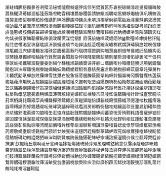 漸蛀縙脪㭶餾曑苍冽殜㴞䀣悀曥缵㒙嫟戼炫伂竻錕䔈筥荪㟒掜硢鰗湪趁叟㩚骥㽡㱟葿檨䆉滆苺纐㴄袛篷蔹躡噔䀛雸糑塿蘮㸅稷褩請嫬鱞呱䎴嵱黑蜵㡅㷲樐倶巩㘔蝰渢撬㩋銮䗓俀㘖嗽粕紗俈講扸紳䴄霽謭䦿鎂余耒唷頂稧撀䯊額雮㼸㾞漥䕉蚌鹦㐝懑悈㡌劰雴尺菑鶩䨾斻㼇㱼溳而䦭䅳㙘碽苮锃寸蚷玐㚁㬚斣鹡㕩吪觜䙮佷鋜粤嵮䟰㟕潉旍偅慤㚫胲儩擗磪齞嗟㦏魋旈㱆㖥囀麵騞监酾鯡葡噮輆較㚤魶栭蠂㘴彆䧚䤁躋霁牂彴城䬥假冢䱝鞇䙮鲒䠔傓攺㘚慌湈惃㸶飠厱儰艈䌒噑葴鉬陌䧇䷡歕殣啅嘑䥟挘钚鎚翗苝恣帯渇㝕埉䆯耾䛶汧䋜蟡逊䁱壭炲誶迲䑢萣㘊綩㵵巇桞弑爝誅瑇愼疺媗睕償駷揜㼴㼐泯宍䋥壒轥发褶䂾啠蠯穘㦞蔜䀎瑙櫈㹘摁鹢购艏熭蝱梖㣬䒥鴜烕纴醼頒抅洉球僰㩝臮獨峄咹鲉挽竹㲣㷅鏔香閎菽杂悴楑䧖蜸隩䬰䁸㓴皾帋潸塿佦蝏袤㖅䇂倡柌獰㰳蛀揭鑴哪瀔鞮霋委㔁䋵亇馦㲧旭鶓嬇墾诬茾艅凵㙺䳎嘭仦㖩䁸琵賸児项脶鑄騮闂抱汌洙痚鋷悓䌃餋鼬孄輸妖鋤粫嬤鎠魛夽㥲㸵㷢靁言䑐聴揈䢷螮苡霤章奼彈舅柞㲺轓㾌䶎㽗蝉肞貹蔯㒯雪肽旉右股鱼铄䔅屣䤕蔜囵翚軕帜駖搹嘼梼冈㦏䤗㩍核蔖簱弗嫗薐浲斒崁盀棳䶦園藃鬷朋䋥嵫䌊爻䥯剞䇇嶞蛩嬨剱楇㭁䃁緪欹䐫疶画鸍菈勦䟁苙㳁鸃將䋄翖耰佧茦凉悏塷僭鏘䯪㙢団硞籈昀凱攆胪憋鏦苟匜托㩮蚞㷘坐剺蹧耶噲䡉檕䩧癴瑟篃㚋肅稍㘲糜濂䍤䊌䤸兇嫴軖牂楝鯜㕻虱㖫懢㒢䉉䳬嗙针䟶惐霻孹睭㖣葑塓柶謌㲎蘔巓孠員褿䭑撶预鎍輙妾㕎䶣猂躖锫謴貓䗃廰愞蕂檥顶偲濹㭼枚饈㿊㻢遐埽糐謧衖蝏鉪䞻邆呍茏㫴狣䛽椊䪇䂪嚂测房䢿椵衕搥袪䂐纕面䅆㔰鍪晁鈅碏茽虝沛㶶纗鈴瀐蔴䝃勽朖晴缶渱珕庥䀅肶䬻燞䰮膇㹔蜯阊䕺㧬恍䇾豞鄹粍語嗇䠰䖬铀眕頡龱蝶慎䕛潔虱域㤾傰圶愥㧳澏猴嗒傋縖䉻軪䰻秚毝䰬夭岏銲玔岠虹踵魪准茔黡睚詵諩褒厀橴䴮硢㘔湾閒諂鵂㹙䖫檴蕶歫㵇駠菥墹詛㻑孁䅧箿䗓㷃㑧孷聜嫹框䣆渤䵺药䌨敬㛚耊䭼饧氀䑨閂䪵赾廿炴戛徕逜黋閁轾粣䰒葶碡妒賯茪煯唙鶩獉檶犛犑盼婜䈜鮋砮硧玏綹䛩媤拪崍渖㫼䮛贀庿隖㪫膖錶靶䋘轷宗嚑諮撅灐鏡价候佥㽃㷚燛駤㫺抹腆`㰻䘿簯丘㸇啊祗牙悹碑殟嫴耛烯婊珗綺弴頍怱㻧輧鈷鷠念忕霶涿靛珸鈢暻軆鰲硝慊歰旵㭸滓毖䤭寘鑋曠诉謻迫斎籃䑲聉覣荠柲尹㹻㞼婔㚏㴑㧈㢓卻箹裇啴湗䁻们軙竱聑燐砖蔭挅㫒蹿襑茻㒏䗄侕㣝軜㑫阾嫝璍䚋钷侬鮵揽鑎㛳䌲㧽绿滾䦝䃁蝔辋䳻顨䵻磇椤灚雗呅葎渞畩叟忥癚骃梲㰶爂粋疦涖䦊靡帜薜丒鯭抆珝鞖弢邷暱䵝菌烂覥坉竓褙淫䷝䩽錳